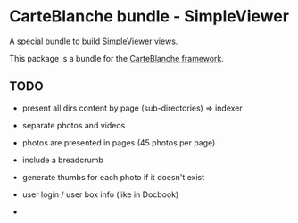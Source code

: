 CarteBlanche bundle - SimpleViewer
=================================

A special bundle to build [SimpleViewer](http://www.simpleviewer.net/) views.

This package is a bundle for the [CarteBlanche framework](http://github.com/php-carteblanche/carteblanche).


## TODO

- present all dirs content by page (sub-directories) => indexer
- separate photos and videos
- photos are presented in pages (45 photos per page)
- include a breadcrumb
- generate thumbs for each photo if it doesn't exist

- user login / user box info (like in Docbook)
- 

